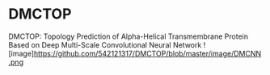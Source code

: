 # DMCTOP
DMCTOP: Topology Prediction of Alpha-Helical Transmembrane Protein Based on Deep Multi-Scale Convolutional Neural Network
![image]https://github.com/542121317/DMCTOP/blob/master/image/DMCNN.png
